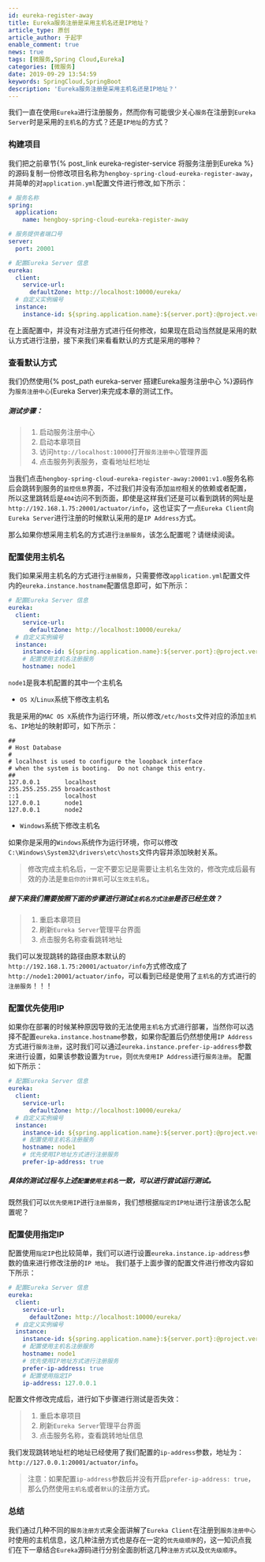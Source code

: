 ```yaml
---
id: eureka-register-away
title: Eureka服务注册是采用主机名还是IP地址？
article_type: 原创
article_author: 于起宇
enable_comment: true
news: true
tags: [微服务,Spring Cloud,Eureka]
categories: [微服务]
date: 2019-09-29 13:54:59
keywords: SpringCloud,SpringBoot
description: 'Eureka服务注册是采用主机名还是IP地址？'
---
```

我们一直在使用`Eureka`进行注册服务，然而你有可能很少关心`服务`在注册到`Eureka Server`时是采用的`主机名`的方式？还是`IP地址`的方式？
<!--more-->
### 构建项目
我们把之前章节{% post_link eureka-register-service 将服务注册到Eureka %}的源码复制一份修改项目名称为`hengboy-spring-cloud-eureka-register-away`，并简单的对`application.yml`配置文件进行修改,如下所示：
```yaml
# 服务名称
spring:
  application:
    name: hengboy-spring-cloud-eureka-register-away

# 服务提供者端口号
server:
  port: 20001

# 配置Eureka Server 信息
eureka:
  client:
    service-url:
      defaultZone: http://localhost:10000/eureka/
  # 自定义实例编号
  instance:
    instance-id: ${spring.application.name}:${server.port}:@project.version@
```
在上面配置中，并没有对注册方式进行任何修改，如果现在启动当然就是采用的默认方式进行注册，接下来我们来看看默认的方式是采用的哪种？
### 查看默认方式
我们仍然使用{% post_path eureka-server 搭建Eureka服务注册中心 %}源码作为`服务注册中心`(Eureka Server)来完成本章的测试工作。
##### 测试步骤：
> 1. 启动服务注册中心
> 2. 启动本章项目
> 3. 访问`http://localhost:10000`打开`服务注册中心`管理界面
> 4. 点击服务列表服务，查看地址栏地址

当我们点击`hengboy-spring-cloud-eureka-register-away:20001:v1.0`服务名称后会跳转到服务的`监控信息`界面，不过我们并没有添加`监控`相关的依赖或者配置，所以这里跳转后是`404`访问不到页面，即使是这样我们还是可以看到跳转的网址是`http://192.168.1.75:20001/actuator/info`，这也证实了一点`Eureka Client`向`Eureka Server`进行注册的时候默认采用的是`IP Address`方式。

那么如果你想采用主机名的方式进行`注册服务`，该怎么配置呢？请继续阅读。

### 配置使用主机名
我们如果采用主机名的方式进行`注册服务`，只需要修改`application.yml`配置文件内的`eureka.instance.hostname`配置信息即可，如下所示：
```yaml
# 配置Eureka Server 信息
eureka:
  client:
    service-url:
      defaultZone: http://localhost:10000/eureka/
  # 自定义实例编号
  instance:
    instance-id: ${spring.application.name}:${server.port}:@project.version@
    # 配置使用主机名注册服务
    hostname: node1
```
`node1`是我本机配置的其中一个主机名
- `OS X`/`Linux`系统下修改主机名

我是采用的`MAC OS X`系统作为运行环境，所以修改`/etc/hosts`文件对应的添加`主机名`、`IP`地址的映射即可，如下所示：
```
##
# Host Database
#
# localhost is used to configure the loopback interface
# when the system is booting.  Do not change this entry.
##
127.0.0.1       localhost
255.255.255.255 broadcasthost
::1             localhost
127.0.0.1       node1
127.0.0.1       node2
```
- `Windows`系统下修改主机名

如果你是采用的`Windows`系统作为运行环境，你可以修改`C:\Windows\System32\drivers\etc\hosts`文件内容并添加映射关系。

> 修改完成主机名后，一定不要忘记是需要让主机名生效的，修改完成后最有效的办法是`重启你的计算机`可以`生效主机名`。

##### 接下来我们需要按照下面的步骤进行测试`主机名方式注册`是否已经生效？
> 1. 重启本章项目
> 2. 刷新`Eureka Server`管理平台界面
> 3. 点击服务名称查看跳转地址

我们可以发现跳转的路径由原本默认的`http://192.168.1.75:20001/actuator/info`方式修改成了`http://node1:20001/actuator/info`，可以看到已经是使用了`主机名`的方式进行的`注册服务`！！！
### 配置优先使用IP
如果你在部署的时候某种原因导致的无法使用`主机名`方式进行部署，当然你可以选择不配置`eureka.instance.hostname`参数，如果你配置后仍然想使用`IP Address`方式进行`服务注册`，这时我们可以通过`eureka.instance.prefer-ip-address`参数来进行设置，如果该参数设置为`true`，则`优先使用IP Address`进行`服务注册`。
配置如下所示：
```yaml
# 配置Eureka Server 信息
eureka:
  client:
    service-url:
      defaultZone: http://localhost:10000/eureka/
  # 自定义实例编号
  instance:
    instance-id: ${spring.application.name}:${server.port}:@project.version@
    # 配置使用主机名注册服务
    hostname: node1
    # 优先使用IP地址方式进行注册服务
    prefer-ip-address: true
```
##### 具体的测试过程与上述`配置使用主机名`一致，可以进行尝试运行测试。

既然我们可以`优先使用IP`进行`注册服务`，我们想根据`指定的IP地址`进行注册该怎么配置呢？

### 配置使用指定IP

配置使用`指定IP`也比较简单，我们可以进行设置`eureka.instance.ip-address`参数的值来进行修改注册的`IP 地址`。
我们基于上面步骤的配置文件进行修改内容如下所示：
```yaml
# 配置Eureka Server 信息
eureka:
  client:
    service-url:
      defaultZone: http://localhost:10000/eureka/
  # 自定义实例编号
  instance:
    instance-id: ${spring.application.name}:${server.port}:@project.version@
    # 配置使用主机名注册服务
    hostname: node1
    # 优先使用IP地址方式进行注册服务
    prefer-ip-address: true
    # 配置使用指定IP
    ip-address: 127.0.0.1
```
配置文件修改完成后，进行如下步骤进行测试是否失效：
> 1. 重启本章项目
> 2. 刷新`Eureka Server`管理平台界面
> 3. 点击服务名称，查看跳转地址信息

我们发现跳转地址栏的地址已经使用了我们配置的`ip-address`参数，地址为：`http://127.0.0.1:20001/actuator/info`。

> 注意：如果配置`ip-address`参数后并没有开启`prefer-ip-address: true`，那么仍然使用`主机名`或者`默认`的注册方式。

### 总结
我们通过几种不同的`服务注册方式`来全面讲解了`Eureka Client`在注册到`服务注册中心`时使用的主机信息，这几种注册方式也是存在一定的`优先级顺序`的，这一知识点我们在下一章结合`Eureka`源码进行分别全面剖析这几种`注册方式`以及`优先级顺序`。